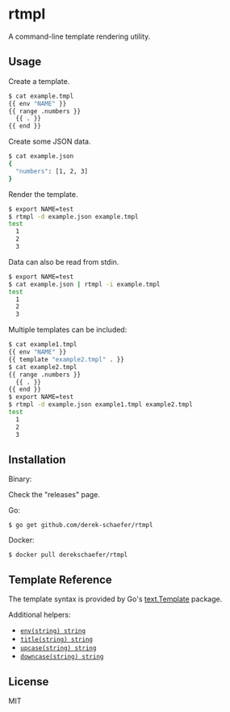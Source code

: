 # rtmpl

A command-line template rendering utility.

## Usage

Create a template.

```bash
$ cat example.tmpl
{{ env "NAME" }}
{{ range .numbers }}
  {{ . }}
{{ end }}
```

Create some JSON data.

```bash
$ cat example.json
{
  "numbers": [1, 2, 3]
}
```

Render the template.

```bash
$ export NAME=test
$ rtmpl -d example.json example.tmpl
test
  1
  2
  3
```

Data can also be read from stdin.

```bash
$ export NAME=test
$ cat example.json | rtmpl -i example.tmpl
test
  1
  2
  3
```

Multiple templates can be included:

```bash
$ cat example1.tmpl
{{ env "NAME" }}
{{ template "example2.tmpl" . }}
$ cat example2.tmpl
{{ range .numbers }}
  {{ . }}
{{ end }}
$ export NAME=test
$ rtmpl -d example.json example1.tmpl example2.tmpl
test
  1
  2
  3
```

## Installation

Binary:

Check the "releases" page.

Go:

`$ go get github.com/derek-schaefer/rtmpl`

Docker:

`$ docker pull derekschaefer/rtmpl`

## Template Reference

The template syntax is provided by Go's [text.Template](http://golang.org/pkg/text/template/) package.

Additional helpers:

+ [`env(string) string`](http://golang.org/pkg/strings/#ToLower)
+ [`title(string) string`](http://golang.org/pkg/strings/#Title)
+ [`upcase(string) string`](http://golang.org/pkg/strings/#ToUpper)
+ [`downcase(string) string`](http://golang.org/pkg/strings/#ToLower)

## License

MIT
